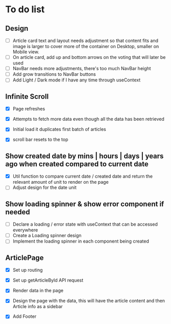 # To do list

## Design
- [ ] Article card text and layout needs adjustment so that content fits and image is larger to cover more of the container on Desktop, smaller on Mobile view.
- [ ] On article card, add up and bottom arrows on the voting that will later be used
- [ ] NavBar needs more adjustments, there's too much NavBar height
- [ ] Add grow transitions to NavBar buttons
- [ ] Add Light / Dark mode if I have any time through useContext

## Infinite Scroll
- [x] Page refreshes
- [x] Attempts to fetch more data even though all the data has been retrieved
- [x] Initial load it duplicates first batch of articles
- [x] scroll bar resets to the top


## Show created date by mins | hours | days | years ago when created compared to current date
- [x] Util function to compare current date / created date and return the relevant amount of unit to render on the page
- [ ] Adjust design for the date unit

## Show loading spinner & show error component if needed
- [ ] Declare a loading / error state with useContext that can be accessed everywhere
- [ ] Create a Loading spinner design
- [ ] Implement the loading spinner in each component being created

## ArticlePage
- [x] Set up routing
- [x] Set up getArticleById API request
- [x] Render data in the page
- [x] Design the page with the data, this will have the article content and then Article info as a sidebar
- [x] Add Footer



